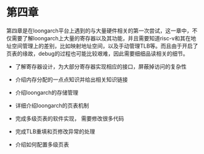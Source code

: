 # 第四章

第四章是在loongarch平台上遇到的与大量硬件相关的第一次尝试，这一章中，不仅需要了解loongarch上大量的寄存器以及其功能，并且需要知道risc-v和其在地址空间管理上的差别，比如映射地址空间，以及手动管理TLB等。而且由于开启了页表的缘故，debug的过程也可能比较艰难，因此需要细细品读相关的细节。

- 了解寄存器设计，为大部分寄存器实现相应的接口，屏蔽掉访问的复杂性

- 介绍内存分配的一点点知识并给出相关知识链接

- 介绍loongarch的存储管理

- 详细介绍loongarch的页表机制

- 完成多级页表的软件实现， 需要修改很多代码

- 完成TLB重填和页修改异常的处理

- 介绍如何配置多级页表

  
